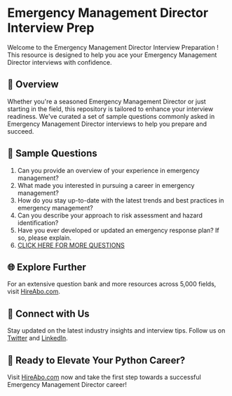 # Emergency Management Director Interview Prep

Welcome to the Emergency Management Director Interview Preparation ! This resource is designed to help you ace your Emergency Management Director interviews with confidence.

## 🚀 Overview

Whether you're a seasoned Emergency Management Director or just starting in the field, this repository is tailored to enhance your interview readiness. We've curated a set of sample questions commonly asked in Emergency Management Director interviews to help you prepare and succeed.

## 📝 Sample Questions

1. Can you provide an overview of your experience in emergency management?
2. What made you interested in pursuing a career in emergency management?
3. How do you stay up-to-date with the latest trends and best practices in emergency management?
4. Can you describe your approach to risk assessment and hazard identification?
5. Have you ever developed or updated an emergency response plan? If so, please explain.
6. [CLICK HERE FOR MORE QUESTIONS](https://hireabo.com/job/9_3_40/Emergency%20Management%20Director)

## 🌐 Explore Further

For an extensive question bank and more resources across 5,000 fields, visit [HireAbo.com](https://www.hireabo.com).

## 📱 Connect with Us

Stay updated on the latest industry insights and interview tips. Follow us on [Twitter](https://twitter.com/hireabo) and [LinkedIn](https://www.linkedin.com/in/hire-abo-3609972a8/).

## 🚀 Ready to Elevate Your Python Career?

Visit [HireAbo.com](https://www.hireabo.com) now and take the first step towards a successful Emergency Management Director career!